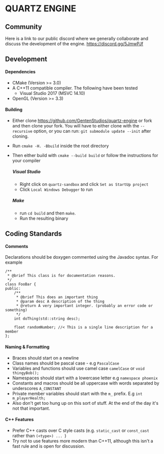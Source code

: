 # QUARTZ ENGINE

## Community

Here is a link to our public discord where we generally collaborate and discuss the development of the engine.
https://discord.gg/5JmwPJf

## Development

#### Dependencies

- CMake (Version >= 3.0)
- A C++11 compatible compiler. The following have been tested
  - Visual Studio 2017 (MSVC 14.10)
- OpenGL (Version >= 3.3)

#### Building

- Either clone https://github.com/GentenStudios/quartz-engine or fork and then clone your fork. You will have to either clone with the
``--recursive`` option, or you can run: ``git submodule update --init`` after cloning.

- Run `cmake -H. -Bbuild` inside the root directory

- Then either build with `cmake --build build` or follow the instructions for your compiler

  ##### Visual Studio

  - Right click on `quartz-sandbox` and click `Set as StartUp project`
  - Click `Local Windows Debugger` to run

  ##### Make

  - run `cd build` and then `make`.
  - Run the resulting binary



## Coding Standards

#### Comments

Declarations should be doxygen commented using the Javadoc syntax. For example

```
/**
 * @brief This class is for documentation reasons. 
 */
class FooBar {
public:
	/**
	 * @brief This does an important thing
	 * @param desc A description of the thing
	 * @return A very important integer. (probably an error code or something)
	 */
  	int doThing(std::string desc);
  	
  	float randomNumber; //< This is a single line description for a member
};
```

#### Naming & Formatting

- Braces should start on a newline
- Class names should be pascal case - e.g `PascalCase`
- Variables and functions should use camel case `camelCase` or `void thingyBob();`
- Namespaces should start with a lowercase letter e.g `namespace phoenix`
- Constants and macros should be all uppercase with words separated by underscores `A_CONSTANT` 
- Private member variables should start with the `m_` prefix. E.g `int m_playerHealth;`
- Also don't get too hung up on this sort of stuff. At the end of the day it's not that important.

#### C++ Features

- Prefer C++ casts over C style casts (e.g. `static_cast` or `const_cast` rather than `(<type>) ... `)
- Try not to use features more modern than C++11, although this isn't a fast rule and is open for discussion.
